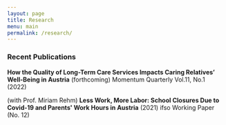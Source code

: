 ```yaml
---
layout: page
title: Research
menu: main
permalink: /research/
---
```



### Recent Publications
**How the Quality of Long-Term Care Services Impacts Caring Relatives’ Well-Being in Austria** (forthcoming) Momentum Quarterly Vol.11, No.1 (2022)

(with Prof. Miriam Rehm) **Less Work, More Labor: School Closures Due to Covid-19 and Parents' Work Hours in Austria** (2021) ifso Working Paper (No. 12)
